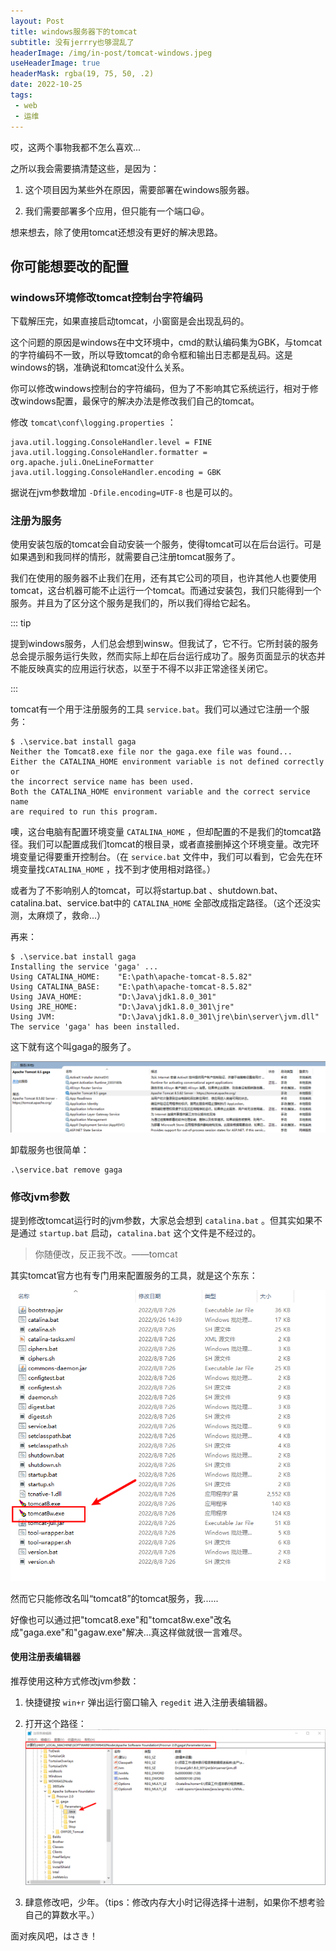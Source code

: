 ```yaml
---
layout: Post
title: windows服务器下的tomcat
subtitle: 没有jerrry也够混乱了
headerImage: /img/in-post/tomcat-windows.jpeg
useHeaderImage: true
headerMask: rgba(19, 75, 50, .2)
date: 2022-10-25
tags:
 - web
 - 运维
---
```


哎，这两个事物我都不怎么喜欢...

<!-- more -->

之所以我会需要搞清楚这些，是因为：

1. 这个项目因为某些外在原因，需要部署在windows服务器。

2. 我们需要部署多个应用，但只能有一个端口:smiley:。

想来想去，除了使用tomcat还想没有更好的解决思路。

## 你可能想要改的配置

### windows环境修改tomcat控制台字符编码

下载解压完，如果直接启动tomcat，小窗窗是会出现乱码的。

这个问题的原因是windows在中文环境中，cmd的默认编码集为GBK，与tomcat的字符编码不一致，所以导致tomcat的命令框和输出日志都是乱码。这是windows的锅，准确说和tomcat没什么关系。

你可以修改windows控制台的字符编码，但为了不影响其它系统运行，相对于修改windows配置，最保守的解决办法是修改我们自己的tomcat。

修改 `tomcat\conf\logging.properties` ：

```properties
java.util.logging.ConsoleHandler.level = FINE
java.util.logging.ConsoleHandler.formatter = org.apache.juli.OneLineFormatter
java.util.logging.ConsoleHandler.encoding = GBK
```

据说在jvm参数增加 `-Dfile.encoding=UTF-8` 也是可以的。

### 注册为服务

使用安装包版的tomcat会自动安装一个服务，使得tomcat可以在后台运行。可是如果遇到和我同样的情形，就需要自己注册tomcat服务了。

我们在使用的服务器不止我们在用，还有其它公司的项目，也许其他人也要使用tomcat，这台机器可能不止运行一个tomcat。而通过安装包，我们只能得到一个服务。并且为了区分这个服务是我们的，所以我们得给它起名。

::: tip

提到windows服务，人们总会想到winsw。但我试了，它不行。它所封装的服务总会提示服务运行失败，然而实际上却在后台运行成功了。服务页面显示的状态并不能反映真实的应用运行状态，以至于不得不以非正常途径关闭它。

:::

tomcat有一个用于注册服务的工具 `service.bat`。我们可以通过它注册一个服务：

```shell
$ .\service.bat install gaga
Neither the Tomcat8.exe file nor the gaga.exe file was found...
Either the CATALINA_HOME environment variable is not defined correctly or
the incorrect service name has been used.
Both the CATALINA_HOME environment variable and the correct service name
are required to run this program.
```

噢，这台电脑有配置环境变量 `CATALINA_HOME` ，但却配置的不是我们的tomcat路径。我们可以配置成我们tomcat的根目录，或者直接删掉这个环境变量。改完环境变量记得要重开控制台。（在 `service.bat` 文件中，我们可以看到，它会先在环境变量找`CATALINA_HOME` ，找不到才使用相对路径。）

或者为了不影响别人的tomcat，可以将startup.bat 、shutdown.bat、catalina.bat、service.bat中的 `CATALINA_HOME` 全部改成指定路径。（这个还没实测，太麻烦了，救命...）

再来：

```shell
$ .\service.bat install gaga
Installing the service 'gaga' ...
Using CATALINA_HOME:    "E:\path\apache-tomcat-8.5.82"
Using CATALINA_BASE:    "E:\path\apache-tomcat-8.5.82"
Using JAVA_HOME:        "D:\Java\jdk1.8.0_301"
Using JRE_HOME:         "D:\Java\jdk1.8.0_301\jre"
Using JVM:              "D:\Java\jdk1.8.0_301\jre\bin\server\jvm.dll"
The service 'gaga' has been installed.
```

这下就有这个叫gaga的服务了。

![服务](./tomcat-windows.assets/2022-10-25-16-32-28-image.png)

卸载服务也很简单：

```shell
.\service.bat remove gaga
```

### 修改jvm参数

提到修改tomcat运行时的jvm参数，大家总会想到 `catalina.bat` 。但其实如果不是通过 `startup.bat` 启动，`catalina.bat` 这个文件是不经过的。

> 你随便改，反正我不改。——tomcat

其实tomcat官方也有专门用来配置服务的工具，就是这个东东：

![tomcat8w](./tomcat-windows.assets/2022-10-25-16-40-36-image.png)

然而它只能修改名叫“tomcat8”的tomcat服务，我......

好像也可以通过把"tomcat8.exe"和"tomcat8w.exe"改名成"gaga.exe"和"gagaw.exe"解决...真这样做就很一言难尽。

#### 使用注册表编辑器

推荐使用这种方式修改jvm参数：

1. 快捷键按 `win+r` 弹出运行窗口输入 `regedit` 进入注册表编辑器。

2. 打开这个路径：
   ![regedit](./tomcat-windows.assets/2022-10-25-16-49-05-image.png)

3. 肆意修改吧，少年。（tips：修改内存大小时记得选择十进制，如果你不想考验自己的算数水平。）

面对疾风吧，はさき！
